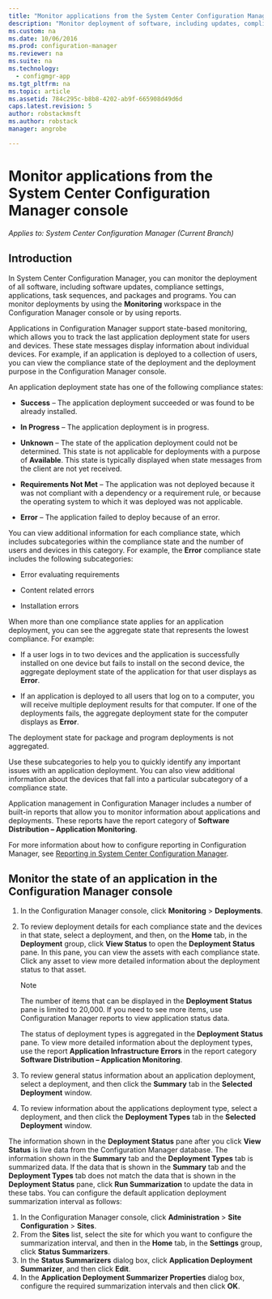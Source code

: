 ```yaml
---
title: "Monitor applications from the System Center Configuration Manager console | Microsoft Docs"
description: "Monitor deployment of software, including updates, compliance settings, and applications by using the Monitoring workspace in Configuration Manager."
ms.custom: na
ms.date: 10/06/2016
ms.prod: configuration-manager
ms.reviewer: na
ms.suite: na
ms.technology:
  - configmgr-app
ms.tgt_pltfrm: na
ms.topic: article
ms.assetid: 784c295c-b8b8-4202-ab9f-665908d49d6d
caps.latest.revision: 5
author: robstackmsftms.author: robstack
manager: angrobe

---
```

# Monitor applications from the System Center Configuration Manager console*Applies to: System Center Configuration Manager (Current Branch)*

## Introduction

In System Center Configuration Manager, you can monitor the deployment of all software, including software updates, compliance settings, applications, task sequences, and packages and programs. You can monitor deployments by using the **Monitoring** workspace in the Configuration Manager console or by using reports.  

 Applications in Configuration Manager support state-based monitoring, which allows you to track the last application deployment state for users and devices. These state messages display information about individual devices. For example, if an application is deployed to a collection of users, you can view the compliance state of the deployment and the deployment purpose in the Configuration Manager console.  

 An application deployment state has one of the following compliance states:  

-   **Success** – The application deployment succeeded or was found to be already installed.  

-   **In Progress** – The application deployment is in progress.  

-   **Unknown** – The state of the application deployment could not be determined. This state is not applicable for deployments with a purpose of **Available**. This state is typically displayed when state messages from the client are not yet received.  

-   **Requirements Not Met** – The application was not deployed because it was not compliant with a dependency or a requirement rule, or because the operating system to which it was deployed was not applicable.  

-   **Error** – The application failed to deploy because of an error.  

You can view additional information for each compliance state, which includes subcategories within the compliance state and the number of users and devices in this category. For example, the **Error** compliance state includes the following subcategories:  

-   Error evaluating requirements  

-   Content related errors  

-   Installation errors  

 When more than one compliance state applies for an application deployment, you can see the aggregate state that represents the lowest compliance. For example:  

-   If a user logs in to two devices and the application is successfully installed on one device but fails to install on the second device, the aggregate deployment state of the application for that user displays as **Error**.  

-   If an application is deployed to all users that log on to a computer, you will receive multiple deployment results for that computer. If one of the deployments fails, the aggregate deployment state for the computer displays as **Error**.  

The deployment state for package and program deployments is not aggregated.  

 Use these subcategories to help you to quickly identify any important issues with an application deployment. You can also view additional information about the devices that fall into a particular subcategory of a compliance state.  

 Application management in Configuration Manager includes a number of built-in reports that allow you to monitor information about applications and deployments. These reports have the report category of **Software Distribution – Application Monitoring**.  

 For more information about how to configure reporting in Configuration Manager, see [Reporting in System Center Configuration Manager](../../core/servers/manage/reporting.md).  

## Monitor the state of an application in the Configuration Manager console  

1.  In the Configuration Manager console, click **Monitoring** > **Deployments**.  

3.  To review deployment details for each compliance state and the devices in that state, select a deployment, and then, on the **Home** tab, in the **Deployment** group, click **View Status** to open the **Deployment Status** pane. In this pane, you can view the assets with each compliance state. Click any asset to view more detailed information about the deployment status to that asset.  

    > [!NOTE]  
    >  The number of items that can be displayed in the **Deployment Status** pane is limited to 20,000. If you need to see more items, use Configuration Manager reports to view application status data.  
    >   
    >  The status of deployment types is aggregated in the **Deployment Status** pane. To view more detailed information about the deployment types, use the report **Application Infrastructure Errors** in the report category **Software Distribution – Application Monitoring**.  

4.  To review general status information about an application deployment, select a deployment, and then click the **Summary** tab in the **Selected Deployment** window.  

5.  To review information about the applications deployment type, select a deployment, and then click the **Deployment Types** tab in the **Selected Deployment** window.  

The information shown in the **Deployment Status** pane after you click **View Status** is live data from the Configuration Manager database. The information shown in the **Summary** tab and the **Deployment Types** tab is summarized data. If the data that is shown in the **Summary** tab and the **Deployment Types** tab does not match the data that is shown in the **Deployment Status** pane, click **Run Summarization** to update the data in these tabs. You can configure the default application deployment summarization interval as follows:  
1. In the Configuration Manager console, click **Administration** > **Site Configuration** > **Sites**.
2. From the **Sites** list, select the site for which you want to configure the summarization interval, and then in the **Home** tab, in the **Settings** group, click **Status Summarizers**.
3. In the **Status Summarizers** dialog box, click **Application Deployment Summarizer**, and then click **Edit**.  
4. In the **Application Deployment Summarizer Properties** dialog box, configure the required summarization intervals and then click **OK**.  

